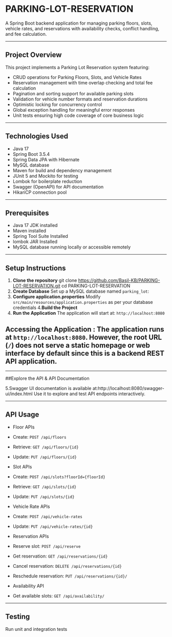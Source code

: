 # PARKING-LOT-RESERVATION
A Spring Boot backend application for managing parking floors, slots, vehicle rates, and reservations with availability checks, conflict handling, and fee calculation.

---

## Project Overview

This project implements a Parking Lot Reservation system featuring:

- CRUD operations for Parking Floors, Slots, and Vehicle Rates
- Reservation management with time overlap checking and total fee calculation
- Pagination and sorting support for available parking slots
- Validation for vehicle number formats and reservation durations
- Optimistic locking for concurrency control
- Global exception handling for meaningful error responses
- Unit tests ensuring high code coverage of core business logic

---

## Technologies Used

- Java 17
- Spring Boot 3.5.4
- Spring Data JPA with Hibernate
- MySQL database
- Maven for build and dependency management
- JUnit 5 and Mockito for testing
- Lombok for boilerplate reduction
- Swagger (OpenAPI) for API documentation
- HikariCP connection pool

---

## Prerequisites

- Java 17 JDK installed
- Maven installed
- Spring Tool Suite Installed
- lombok JAR Installed
- MySQL database running locally or accessible remotely


---

## Setup Instructions

1. **Clone the repository**
    git clone https://github.com/Basil-KB/PARKING-LOT-RESERVATION.git
cd PARKING-LOT-RESERVATION
2. **Create Database**
         Set up a MySQL database named `parking_lot`:
3. **Configure application.properties**
        Modify `src/main/resources/application.properties` as per your database credentials
4.**Build the Project**
5. **Run the Application**
      The application will start at: `http://localhost:8080`
  ## Accessing the Application : The application runs at `http://localhost:8080`. However, the root URL (`/`) does **not** serve a static homepage or web interface by default since this is a backend REST API application.

---
##Explore the API & API Documentation  

5.Swagger UI documentation is available at:http://localhost:8080/swagger-ui/index.html
Use it to explore and test API endpoints interactively.

---
## API Usage

- Floor APIs  
- Create: `POST /api/floors`  
- Retrieve: `GET /api/floors/{id}`  
- Update: `PUT /api/floors/{id}`

- Slot APIs  
- Create: `POST /api/slots?floorId={floorId}`  
- Retrieve: `GET /api/slots/{id}`  
- Update: `PUT /api/slots/{id}`

- Vehicle Rate APIs  
- Create: `POST /api/vehicle-rates`  
- Update: `PUT /api/vehicle-rates/{id}`

- Reservation APIs  
- Reserve slot: `POST /api/reserve`  
- Get reservation: `GET /api/reservations/{id}`  
- Cancel reservation: `DELETE /api/reservations/{id}`  
- Reschedule reservation: `PUT /api/reservations/{id}/`

- Availability API  
- Get available slots: `GET /api/availability/`

---

## Testing

Run unit and integration tests

